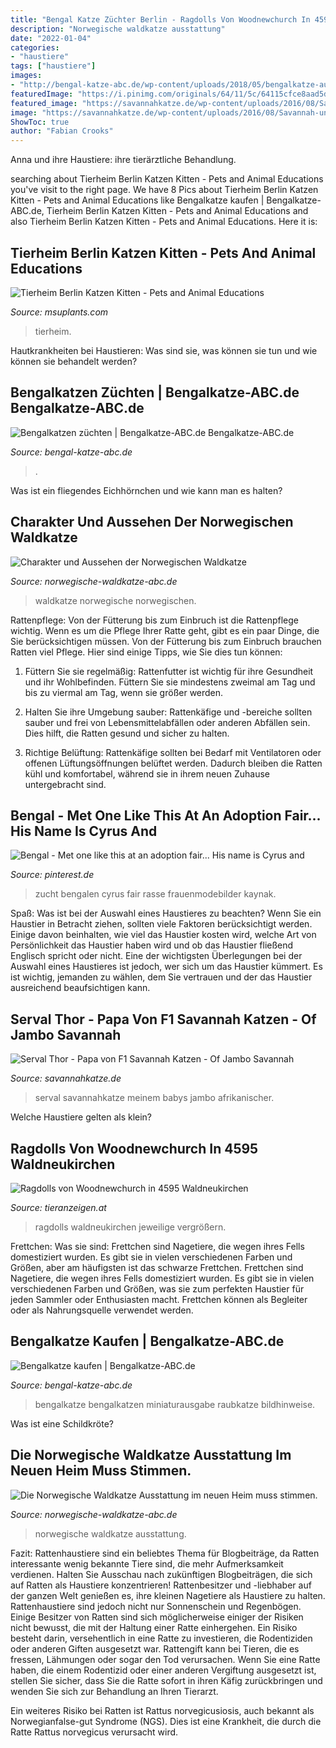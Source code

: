 ```yaml
---
title: "Bengal Katze Züchter Berlin - Ragdolls Von Woodnewchurch In 4595 Waldneukirchen"
description: "Norwegische waldkatze ausstattung"
date: "2022-01-04"
categories:
- "haustiere"
tags: ["haustiere"]
images:
- "http://bengal-katze-abc.de/wp-content/uploads/2018/05/bengalkatze-auf-schwarz-c-svetography-www-bigstock-com-bigstock-142629785.jpg"
featuredImage: "https://i.pinimg.com/originals/64/11/5c/64115cfce8aad5d64ece46673764f2a6.jpg"
featured_image: "https://savannahkatze.de/wp-content/uploads/2016/08/Savannah-und-Serval-1.jpg"
image: "https://savannahkatze.de/wp-content/uploads/2016/08/Savannah-und-Serval-1.jpg"
ShowToc: true
author: "Fabian Crooks"
---
```



Anna und ihre Haustiere: ihre tierärztliche Behandlung.

	

		
searching about Tierheim Berlin Katzen Kitten - Pets and Animal Educations you've visit to the right page. We have 8 Pics about Tierheim Berlin Katzen Kitten - Pets and Animal Educations like Bengalkatze kaufen | Bengalkatze-ABC.de, Tierheim Berlin Katzen Kitten - Pets and Animal Educations and also Tierheim Berlin Katzen Kitten - Pets and Animal Educations. Here it is:
		
    
## Tierheim Berlin Katzen Kitten - Pets And Animal Educations

<img loading=lazy src="https://msuplants.com/wp-content/uploads/2020/12/f841481ea8ea0df926c2a1a76bd597bf.jpg" onerror="this.onerror=null;this.src='https://tse1.mm.bing.net/th?id=OIP.7A6LbkOtPjPQRda7o494bAHaHa&amp;pid=15.1';" alt="Tierheim Berlin Katzen Kitten - Pets and Animal Educations">

_Source: msuplants.com_

>tierheim. 

	

Hautkrankheiten bei Haustieren: Was sind sie, was können sie tun und wie können sie behandelt werden?

    
## Bengalkatzen Züchten | Bengalkatze-ABC.de Bengalkatze-ABC.de

<img loading=lazy src="http://bengal-katze-abc.de/wp-content/uploads/2018/08/bengalkater-c-master1305-www-bigstock-com-bigstock-196110682.jpg" onerror="this.onerror=null;this.src='https://tse4.mm.bing.net/th?id=OIP.zv1Vo_vwzWRkrD7vW9fZUQHaE7&amp;pid=15.1';" alt="Bengalkatzen züchten | Bengalkatze-ABC.de Bengalkatze-ABC.de">

_Source: bengal-katze-abc.de_

>. 

	

Was ist ein fliegendes Eichhörnchen und wie kann man es halten?

    
## Charakter Und Aussehen Der Norwegischen Waldkatze

<img loading=lazy src="https://norwegische-waldkatze-abc.de/wp-content/uploads/2020/12/charakter-und-aussehen-1.jpg" onerror="this.onerror=null;this.src='https://tse2.mm.bing.net/th?id=OIP.b1IEnXSdy5jWZXQVOLSozgHaE3&amp;pid=15.1';" alt="Charakter und Aussehen der Norwegischen Waldkatze">

_Source: norwegische-waldkatze-abc.de_

>waldkatze norwegische norwegischen. 

	

Rattenpflege: Von der Fütterung bis zum Einbruch ist die Rattenpflege wichtig.
Wenn es um die Pflege Ihrer Ratte geht, gibt es ein paar Dinge, die Sie berücksichtigen müssen. Von der Fütterung bis zum Einbruch brauchen Ratten viel Pflege. Hier sind einige Tipps, wie Sie dies tun können:
1. Füttern Sie sie regelmäßig: Rattenfutter ist wichtig für ihre Gesundheit und ihr Wohlbefinden. Füttern Sie sie mindestens zweimal am Tag und bis zu viermal am Tag, wenn sie größer werden.

2. Halten Sie ihre Umgebung sauber: Rattenkäfige und -bereiche sollten sauber und frei von Lebensmittelabfällen oder anderen Abfällen sein. Dies hilft, die Ratten gesund und sicher zu halten.

3. Richtige Belüftung: Rattenkäfige sollten bei Bedarf mit Ventilatoren oder offenen Lüftungsöffnungen belüftet werden. Dadurch bleiben die Ratten kühl und komfortabel, während sie in ihrem neuen Zuhause untergebracht sind.

    
## Bengal - Met One Like This At An Adoption Fair... His Name Is Cyrus And

<img loading=lazy src="https://i.pinimg.com/originals/64/11/5c/64115cfce8aad5d64ece46673764f2a6.jpg" onerror="this.onerror=null;this.src='https://tse1.mm.bing.net/th?id=OIP.CuXuV7vnGAQQL2MKxtQqkgHaIG&amp;pid=15.1';" alt="Bengal - Met one like this at an adoption fair... His name is Cyrus and">

_Source: pinterest.de_

>zucht bengalen cyrus fair rasse frauenmodebilder kaynak. 

	

Spaß: Was ist bei der Auswahl eines Haustieres zu beachten?
Wenn Sie ein Haustier in Betracht ziehen, sollten viele Faktoren berücksichtigt werden. Einige davon beinhalten, wie viel das Haustier kosten wird, welche Art von Persönlichkeit das Haustier haben wird und ob das Haustier fließend Englisch spricht oder nicht. Eine der wichtigsten Überlegungen bei der Auswahl eines Haustieres ist jedoch, wer sich um das Haustier kümmert. Es ist wichtig, jemanden zu wählen, dem Sie vertrauen und der das Haustier ausreichend beaufsichtigen kann.

    
## Serval Thor - Papa Von F1 Savannah Katzen - Of Jambo Savannah

<img loading=lazy src="https://savannahkatze.de/wp-content/uploads/2016/08/Savannah-und-Serval-1.jpg" onerror="this.onerror=null;this.src='https://tse4.mm.bing.net/th?id=OIP.10JAA15FPcx6mBlheVgu6QHaEt&amp;pid=15.1';" alt="Serval Thor - Papa von F1 Savannah Katzen - Of Jambo Savannah">

_Source: savannahkatze.de_

>serval savannahkatze meinem babys jambo afrikanischer. 

	

Welche Haustiere gelten als klein?

    
## Ragdolls Von Woodnewchurch In 4595 Waldneukirchen

<img loading=lazy src="http://bilder.tieranzeigen.at/fotos_zue/zue_400/1842/20120511-154210-600-6h1A8.jpg" onerror="this.onerror=null;this.src='https://tse1.mm.bing.net/th?id=OIP.RAV6coD9oGx4mloZcKTyKwHaGW&amp;pid=15.1';" alt="Ragdolls von Woodnewchurch in 4595 Waldneukirchen">

_Source: tieranzeigen.at_

>ragdolls waldneukirchen jeweilige vergrößern. 

	

Frettchen: Was sie sind: Frettchen sind Nagetiere, die wegen ihres Fells domestiziert wurden. Es gibt sie in vielen verschiedenen Farben und Größen, aber am häufigsten ist das schwarze Frettchen.
Frettchen sind Nagetiere, die wegen ihres Fells domestiziert wurden. Es gibt sie in vielen verschiedenen Farben und Größen, was sie zum perfekten Haustier für jeden Sammler oder Enthusiasten macht. Frettchen können als Begleiter oder als Nahrungsquelle verwendet werden.

    
## Bengalkatze Kaufen | Bengalkatze-ABC.de

<img loading=lazy src="http://bengal-katze-abc.de/wp-content/uploads/2018/05/bengalkatze-auf-schwarz-c-svetography-www-bigstock-com-bigstock-142629785.jpg" onerror="this.onerror=null;this.src='https://tse2.mm.bing.net/th?id=OIP.13Jn1wi4d1Ub4hJYPXYU0gHaHa&amp;pid=15.1';" alt="Bengalkatze kaufen | Bengalkatze-ABC.de">

_Source: bengal-katze-abc.de_

>bengalkatze bengalkatzen miniaturausgabe raubkatze bildhinweise. 

	

Was ist eine Schildkröte?

    
## Die Norwegische Waldkatze Ausstattung Im Neuen Heim Muss Stimmen.

<img loading=lazy src="https://norwegische-waldkatze-abc.de/wp-content/uploads/2020/12/die-norwegische-waldkatze-ausstattung-768x460.jpg" onerror="this.onerror=null;this.src='https://tse3.mm.bing.net/th?id=OIP.zSarYcRJ0Z03kM_yZ21nvQHaEb&amp;pid=15.1';" alt="Die Norwegische Waldkatze Ausstattung im neuen Heim muss stimmen.">

_Source: norwegische-waldkatze-abc.de_

>norwegische waldkatze ausstattung. 

	

Fazit: Rattenhaustiere sind ein beliebtes Thema für Blogbeiträge, da Ratten interessante wenig bekannte Tiere sind, die mehr Aufmerksamkeit verdienen. Halten Sie Ausschau nach zukünftigen Blogbeiträgen, die sich auf Ratten als Haustiere konzentrieren!
Rattenbesitzer und -liebhaber auf der ganzen Welt genießen es, ihre kleinen Nagetiere als Haustiere zu halten. Rattenhaustiere sind jedoch nicht nur Sonnenschein und Regenbögen. Einige Besitzer von Ratten sind sich möglicherweise einiger der Risiken nicht bewusst, die mit der Haltung einer Ratte einhergehen.
Ein Risiko besteht darin, versehentlich in eine Ratte zu investieren, die Rodentiziden oder anderen Giften ausgesetzt war. Rattengift kann bei Tieren, die es fressen, Lähmungen oder sogar den Tod verursachen. Wenn Sie eine Ratte haben, die einem Rodentizid oder einer anderen Vergiftung ausgesetzt ist, stellen Sie sicher, dass Sie die Ratte sofort in ihren Käfig zurückbringen und wenden Sie sich zur Behandlung an Ihren Tierarzt.

Ein weiteres Risiko bei Ratten ist Rattus norvegicusiosis, auch bekannt als Norwegianfalse-gut Syndrome (NGS). Dies ist eine Krankheit, die durch die Ratte Rattus norvegicus verursacht wird.

